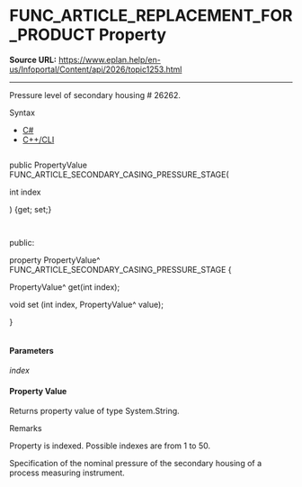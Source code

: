 # FUNC_ARTICLE_REPLACEMENT_FOR_PRODUCT Property

**Source URL:** https://www.eplan.help/en-us/Infoportal/Content/api/2026/topic1253.html

---

Pressure level of secondary housing # 26262.

Syntax

- [C#](#i-syntax-CS)
- [C++/CLI](#i-syntax-CPP2005)

```
```
public PropertyValue FUNC_ARTICLE_SECONDARY_CASING_PRESSURE_STAGE( 

   int index

) {get; set;}
```
```

```
```
public:

property PropertyValue^ FUNC_ARTICLE_SECONDARY_CASING_PRESSURE_STAGE {

   PropertyValue^ get(int index);

   void set (int index, PropertyValue^ value);

}
```
```

#### Parameters

*index*

#### Property Value

Returns property value of type System.String.

Remarks

Property is indexed. Possible indexes are from 1 to 50.

Specification of the nominal pressure of the secondary housing of a process measuring instrument.
